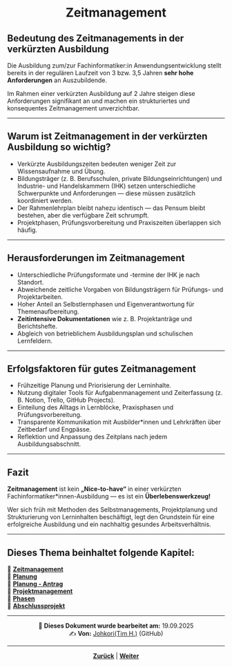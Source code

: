 # <p align="center">Zeitmanagement</p>

## Bedeutung des Zeitmanagements in der verkürzten Ausbildung

Die Ausbildung zum/zur Fachinformatiker:in Anwendungsentwicklung stellt bereits in der regulären Laufzeit von 3 bzw. 3,5 Jahren **sehr hohe Anforderungen** an Auszubildende.

Im Rahmen einer verkürzten Ausbildung auf 2 Jahre steigen diese Anforderungen signifikant an und machen ein strukturiertes und konsequentes Zeitmanagement unverzichtbar.

---

## Warum ist Zeitmanagement in der verkürzten Ausbildung so wichtig?

- Verkürzte Ausbildungszeiten bedeuten weniger Zeit zur Wissensaufnahme und Übung.
- Bildungsträger (z. B. Berufsschulen, private Bildungseinrichtungen) und Industrie- und Handelskammern (IHK) setzen unterschiedliche Schwerpunkte und Anforderungen — diese müssen zusätzlich koordiniert werden.
- Der Rahmenlehrplan bleibt nahezu identisch — das Pensum bleibt bestehen, aber die verfügbare Zeit schrumpft.
- Projektphasen, Prüfungsvorbereitung und Praxiszeiten überlappen sich häufig.

---

## Herausforderungen im Zeitmanagement

- Unterschiedliche Prüfungsformate und -termine der IHK je nach Standort.
- Abweichende zeitliche Vorgaben von Bildungsträgern für Prüfungs- und Projektarbeiten.
- Hoher Anteil an Selbstlernphasen und Eigenverantwortung für Themenaufbereitung.
- **Zeitintensive Dokumentationen** wie z. B. Projektanträge und Berichtshefte.
- Abgleich von betrieblichem Ausbildungsplan und schulischen Lernfeldern.

---

## Erfolgsfaktoren für gutes Zeitmanagement

- Frühzeitige Planung und Priorisierung der Lerninhalte.
- Nutzung digitaler Tools für Aufgabenmanagement und Zeiterfassung (z. B. Notion, Trello, GitHub Projects).
- Einteilung des Alltags in Lernblöcke, Praxisphasen und Prüfungsvorbereitung.
- Transparente Kommunikation mit Ausbilder*innen und Lehrkräften über Zeitbedarf und Engpässe.
- Reflektion und Anpassung des Zeitplans nach jedem Ausbildungsabschnitt.

---

## Fazit

**Zeitmanagement** ist kein **„Nice-to-have“** in einer verkürzten Fachinformatiker*innen-Ausbildung — es ist ein **Überlebenswerkzeug!**

Wer sich früh mit Methoden des Selbstmanagements, Projektplanung und Strukturierung von Lerninhalten beschäftigt, legt den Grundstein für eine erfolgreiche Ausbildung und ein nachhaltig gesundes Arbeitsverhältnis.

---

**Dieses Thema beinhaltet folgende Kapitel:**
---

🔹 [**Zeitmanagement**](/docs/07-methoden_und_projekte/01-projektmanagement/01-zeitmanagement/README.md)<br>
🔹 [**Planung**](/docs/07-methoden_und_projekte/01-projektmanagement/02-planung/README.md) <br>
🔹 [**Planung - Antrag**](/docs/07-methoden_und_projekte/01-projektmanagement/02-planung/01-antrag/README.md) <br>
🔹 [**Projektmanagement**](/docs/07-methoden_und_projekte/01-projektmanagement/03-projektmanagement/README.md) <br>
🔹 [**Phasen**](/docs/07-methoden_und_projekte/01-projektmanagement/04-phasen/README.md) <br>
🔹 [**Abschlussprojekt**](/docs/07-methoden_und_projekte/01-projektmanagement/05-abschlussprojekt/README.md) <br>

---

<p align="center">
📅 <strong>Dieses Dokument wurde bearbeitet am:</strong> 19.09.2025
<br>
✍️ <strong>Von:</strong> <a href="https://github.com/johkori">Johkori(Tim H.)</a> (GitHub)
</p>

---

<p align="center">
<a href="/docs/07-methoden_und_projekte/01-projektmanagement/README.md"><strong>Zurück</strong></a> | 
<a href="/docs/07-methoden_und_projekte/01-projektmanagement/02-planung/README.md"><strong>Weiter</strong></a>
</p>
